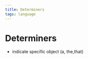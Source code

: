 ```yaml
---
title: Determiners
tags: language
---
```


# Determiners
- indicate specific object (a, the,that)






















































